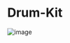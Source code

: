 # Drum-Kit
![image](https://github.com/user-attachments/assets/457171d3-c9c2-40b8-857e-b3b45bb8701f)
